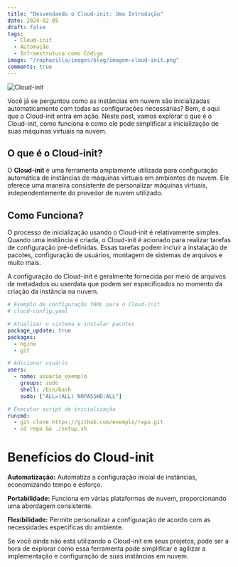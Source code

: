 ```yaml
---
title: "Desvendando o Cloud-init: Uma Introdução"
date: 2024-02-05
draft: false
tags:
  - Cloud-init
  - Automação
  - Infraestrutura como Código
image: "/raphazilla/images/blog/imagem-cloud-init.png"
comments: true
---
```

![Cloud-init](/raphazilla/images/blog/imagem-cloud-init.png)

Você já se perguntou como as instâncias em nuvem são inicializadas automaticamente com todas as configurações necessárias? Bem, é aqui que o Cloud-init entra em ação. Neste post, vamos explorar o que é o Cloud-init, como funciona e como ele pode simplificar a inicialização de suas máquinas virtuais na nuvem.

## O que é o Cloud-init?

O **Cloud-init** é uma ferramenta amplamente utilizada para configuração automática de instâncias de máquinas virtuais em ambientes de nuvem. Ele oferece uma maneira consistente de personalizar máquinas virtuais, independentemente do provedor de nuvem utilizado.

## Como Funciona?

O processo de inicialização usando o Cloud-init é relativamente simples. Quando uma instância é criada, o Cloud-init é acionado para realizar tarefas de configuração pré-definidas. Essas tarefas podem incluir a instalação de pacotes, configuração de usuários, montagem de sistemas de arquivos e muito mais.

A configuração do Cloud-init é geralmente fornecida por meio de arquivos de metadados ou userdata que podem ser especificados no momento da criação da instância na nuvem.

```yaml
# Exemplo de configuração YAML para o Cloud-init
# cloud-config.yaml

# Atualizar o sistema e instalar pacotes
package_update: true
packages:
  - nginx
  - git

# Adicionar usuário
users:
  - name: usuario_exemplo
    groups: sudo
    shell: /bin/bash
    sudo: ["ALL=(ALL) NOPASSWD:ALL"]

# Executar script de inicialização
runcmd:
  - git clone https://github.com/exemplo/repo.git
  - cd repo && ./setup.sh
```

# Benefícios do Cloud-init

**Automatização:** Automatiza a configuração inicial de instâncias, economizando tempo e esforço.

**Portabilidade:** Funciona em várias plataformas de nuvem, proporcionando uma abordagem consistente.

**Flexibilidade:** Permite personalizar a configuração de acordo com as necessidades específicas do ambiente.

Se você ainda não está utilizando o Cloud-init em seus projetos, pode ser a hora de explorar como essa ferramenta pode simplificar e agilizar a implementação e configuração de suas instâncias em nuvem.